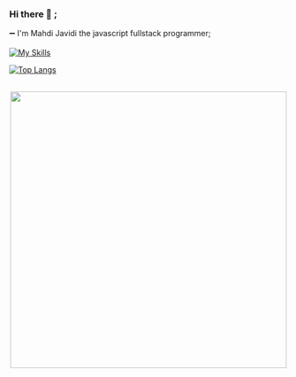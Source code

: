 <!--START_SECTION:waka-->
### Hi there 👋 ;


➖ I'm Mahdi Javidi the javascript fullstack programmer;
<br/>
<br/>
[![My Skills](https://skillicons.dev/icons?i=bootstrap,html,css,js,ts,react,nextjs,materialui,nodejs,express,nestjs,mongodb)](https://skillicons.dev)

[![Top Langs](https://github-readme-stats.vercel.app/api/top-langs/?username=mahdijz5&theme=transparent)](https://github.com/anuraghazra/github-readme-stats)
<br/>
<br/>
<p align="center">

<img src="https://wakatime.com/share/@4fc19513-7965-4ea1-8a3d-545f0f388b80/e6cf6662-6f73-47cd-bff1-b2dc7cfad526.svg" height="500px"/>
  
</p>
<!--END_SECTION:waka-->
